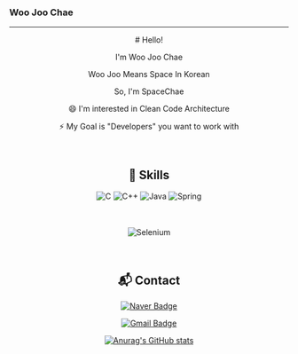 ### Woo Joo Chae
---
<div align="center">
# Hello!

I'm Woo Joo Chae

Woo Joo Means Space In Korean 

So, I'm SpaceChae

😄 I'm interested in Clean Code Architecture

⚡ My Goal is "Developers" you want to work with

<br/>



## :toolbox: Skills

![C](https://img.shields.io/badge/c-A8B9CC?style=for-the-badge&logo=c&logoColor=white)
![C++](https://img.shields.io/badge/c++-00599C?style=for-the-badge&logo=c%2B%2B&logoColor=white)
![Java](https://img.shields.io/badge/java-EE4C2C?style=for-the-badge&logo=Java&logoColor=white)
![Spring](https://img.shields.io/badge/spring-43B02A?style=for-the-badge&logo=spring&logoColor=white)
<br/>
<br/>
<br/>

![Selenium](https://img.shields.io/badge/selenium-FFA116?style=for-the-badge&logo=selenium&logoColor=white)
<br/>
<br/>
<br/>


## :mailbox_with_mail: Contact
[![Naver Badge](https://img.shields.io/badge/Naver-enaenen@naver.com-green?style=for-the-badge&logo=naver&logoColor=green&link=mailto:enaenen@naver.com)](mailto:enaenen@naver.com)
  
  
[![Gmail Badge](https://img.shields.io/badge/Gmail-devspacechae@gmail.com-blue?style=for-the-badge&logo=gmail&logoColor=red&link=mailto:devspacechae@gmail.com)](mailto:devspacechae@gmail.com)
  



[![Anurag's GitHub stats](https://github-readme-stats.vercel.app/api?username=enaenen&&count_private=true&show_icons=true&theme=dark)](https://github.com/enaenen)
<!--
**enaenen/enaenen** is a ✨ _special_ ✨ repository because its `README.md` (this file) appears on your GitHub profile.

Here are some ideas to get you started:

- 🔭 I’m currently working on ...
- 🌱 I’m currently learning ...
- 👯 I’m looking to collaborate on ...
- 🤔 I’m looking for help with ...
- 💬 Ask me about ...
- 📫 How to reach me: ...
- 😄 Pronouns: ...
- ⚡ Fun fact: ...
-->
